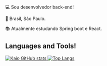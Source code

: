 :computer: Sou desenvolvedor back-end!

:house_with_garden: Brasil, São Paulo.

:books: Atualmente estudando Spring boot e React.

## Languages and Tools!
[![Kaio GitHub stats](https://github-readme-stats.vercel.app/api?username=KaioFAnjos&show_icons=true&theme=radical&hide=stars)
![Top Langs](https://github-readme-stats.vercel.app/api/top-langs/?username=KaioFAnjos&layout=compact&theme=radical)](https://https://github.com/KaioFAnjos/github-readme-stats)
